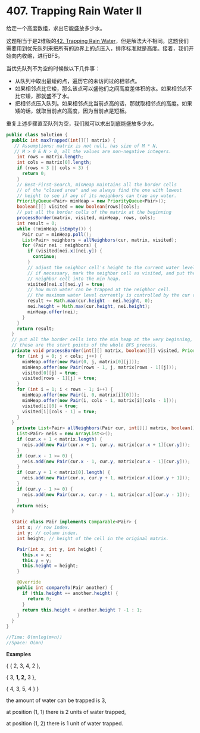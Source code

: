 # 407. Trapping Rain Water II

给定一个高度数组，求出它能盛放多少水。

这题相当于是2维版的[42. Trapping Rain Water](42-Trapping-Rain-Water.md)，但是解法大不相同。这题我们需要用到优先队列来把所有的边界上的点压入，排序标准就是高度。接着，我们开始向内收缩，进行BFS。

当优先队列不为空的时候做以下几件事：
+ 从队列中取出最矮的点，遍历它的未访问过的相邻点。
+ 如果相邻点比它矮，那么该点可以盛他们之间高度差体积的水。如果相邻点不比它矮，那就盛不了水。
+ 把相邻点压入队列。如果相邻点比当前点高的话，那就取相邻点的高度。如果矮的话，就取当前点的高度，因为当前点是短板。

重复上述步骤直至队列为空，我们就可以求出到底能盛放多少水。


```java
public class Solution {
  public int maxTrapped(int[][] matrix) {
   // Assumptions: matrix is not null, has size of M * N,
   // M > 0 & N > 0, all the values are non-negative integers.
    int rows = matrix.length;
    int cols = matrix[0].length;
    if (rows < 3 || cols < 3) {
      return 0;
    }
    // Best-First-Search, minHeap maintains all the border cells
    // of the "closed area" and we always find the one with lowest
    // height to see if any of its neighbors can trap any water.
    PriorityQueue<Pair> minHeap = new PriorityQueue<Pair>();
    boolean[][] visited = new boolean[rows][cols];
    // put all the border cells of the matrix at the beginning
    processBorder(matrix, visited, minHeap, rows, cols);
    int result = 0;
    while (!minHeap.isEmpty()) {
      Pair cur = minHeap.poll();
      List<Pair> neighbors = allNeighbors(cur, matrix, visited);
      for (Pair nei : neighbors) {
        if (visited[nei.x][nei.y]) {
          continue;
        }
        // adjust the neighbor cell's height to the current water level
        // if necessary, mark the neighbor cell as visited, and put the
        // neighbor cell into the min heap.
        visited[nei.x][nei.y] = true;
        // how much water can be trapped at the neighbor cell.
        // the maximum water level currently is controlled by the cur cell.
        result += Math.max(cur.height - nei.height, 0);
        nei.height = Math.max(cur.height, nei.height);
        minHeap.offer(nei);
      }
    }
    return result;
  }
  // put all the border cells into the min heap at the very beginning,
  // these are the start points of the whole BFS process.
  private void processBorder(int[][] matrix, boolean[][] visited, PriorityQueue<Pair> minHeap, int rows, int cols) {
    for (int j = 0; j < cols; j++) {
      minHeap.offer(new Pair(0, j, matrix[0][j]));
      minHeap.offer(new Pair(rows - 1, j, matrix[rows - 1][j]));
      visited[0][j] = true;
      visited[rows - 1][j] = true;
    }
    for (int i = 1; i < rows - 1; i++) {
      minHeap.offer(new Pair(i, 0, matrix[i][0]));
      minHeap.offer(new Pair(i, cols - 1, matrix[i][cols - 1]));
      visited[i][0] = true;
      visited[i][cols - 1] = true;
    }
  }
    private List<Pair> allNeighbors(Pair cur, int[][] matrix, boolean[][] visited) {
    List<Pair> neis = new ArrayList<>();
    if (cur.x + 1 < matrix.length) {
      neis.add(new Pair(cur.x + 1, cur.y, matrix[cur.x + 1][cur.y]));
    }
    if (cur.x - 1 >= 0) {
      neis.add(new Pair(cur.x - 1, cur.y, matrix[cur.x - 1][cur.y]));
    }
    if (cur.y + 1 < matrix[0].length) {
      neis.add(new Pair(cur.x, cur.y + 1, matrix[cur.x][cur.y + 1]));
    }
    if (cur.y - 1 >= 0) {
      neis.add(new Pair(cur.x, cur.y - 1, matrix[cur.x][cur.y - 1]));
    }
    return neis;
  }

  static class Pair implements Comparable<Pair> {
    int x; // row index.
    int y; // column index.
    int height; // height of the cell in the original matrix.

    Pair(int x, int y, int height) {
      this.x = x;
      this.y = y;
      this.height = height;
    }

    @Override
    public int compareTo(Pair another) {
      if (this.height == another.height) {
        return 0;
      }
      return this.height < another.height ? -1 : 1;
    }
  } 
}

//Time: O(mnlog(m+n)) 
//Space: O(mn)


```

**Examples**

{ { 2, 3, 4, 2 },

 { 3, **1, 2,** 3 },

 { 4, 3, 5, 4 } }

the amount of water can be trapped is 3, 

at position (1, 1) there is 2 units of water trapped,

at position (1, 2) there is 1 unit of water trapped.